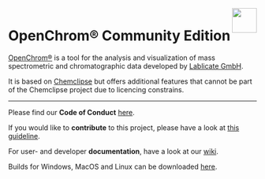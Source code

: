 <img src="https://www.openchrom.net/img/LogoTrans.png" height="50" align="right">

# OpenChrom® Community Edition

[OpenChrom®](https://en.wikipedia.org/wiki/OpenChrom) is a tool for the analysis and visualization of mass spectrometric and chromatographic data developed by [Lablicate GmbH](https://lablicate.com).

It is based on [Chemclipse](https://github.com/eclipse/chemclipse) but offers additional features that cannot be part of the Chemclipse project due to licencing constrains.

---

Please find our **Code of Conduct** [here](https://github.com/OpenChrom/openchrom/blob/develop/CODE_OF_CONDUCT.md).

If you would like to **contribute** to this project, please have a look at [this guideline](https://github.com/OpenChrom/openchrom/blob/develop/CONTRIBUTING.md).

For user- and developer **documentation**, have a look at our [wiki](https://github.com/OpenChrom/openchrom/wiki).

Builds for Windows, MacOS and Linux can be downloaded [here](https://www.lablicate.com/platform/openchrom/download).
